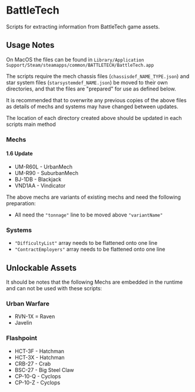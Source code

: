 # BattleTech
Scripts for extracting information from BattleTech game assets.

## Usage Notes
On MacOS the files can be found in `Library/Application Support/Steam/steamapps/common/BATTLETECH/BattleTech.app`

The scripts require the mech chassis files (`chassisdef_NAME_TYPE.json`) and star system files 
(`starsystemdef_NAME.json`) be moved to their own directories, and that the files are "prepared" for use as defined below.

It is recommended that to overwrite any previous copies of the above files as details of mechs and systems may have 
changed between updates.

The location of each directory created above should be updated in each scripts main method

### Mechs
#### 1.6 Update
* UM-R60L - UrbanMech
* UM-R90 - SuburbanMech
* BJ-1DB - Blackjack
* VND1AA - Vindicator

The above mechs are variants of existing mechs and need the following preparation: 
+ All need the `"tonnage"` line to be moved above `"variantName"`

### Systems
+ `"DifficultyList"` array needs to be flattened onto one line
+ `"ContractEmployers"` array needs to be flattened onto one line

## Unlockable Assets
It should be notes that the following Mechs are embedded in the runtime and can not be used with these scripts:
### Urban Warfare
* RVN-1X = Raven
* Javelin
### Flashpoint
* HCT-3F - Hatchman
* HCT-3X - Hatchman
* CRB-27 - Crab
* BSC-27 - Big Steel Claw
* CP-10-Q - Cyclops
* CP-10-Z - Cyclops
